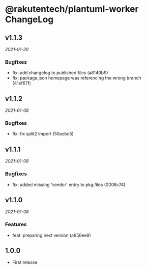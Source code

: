 # @rakutentech/plantuml-worker ChangeLog

## v1.1.3

_2021-01-20_

### Bugfixes

- fix: add changelog to published files (a8140b9)
- fix: package.json homepage was referencing the wrong branch (41ef67f)

## v1.1.2

_2021-01-08_

### Bugfixes

- fix: fix split2 import (50acbc5)

## v1.1.1

_2021-01-08_

### Bugfixes

- fix: added missing 'vendor' entry to pkg.files (0008c74)

## v1.1.0

_2021-01-08_

### Features

- feat: preparing next version (a850ee9)

## 1.0.0

- First release
